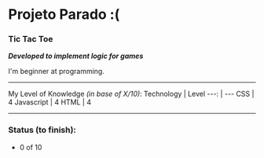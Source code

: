 # Projeto Parado :(
### Tic Tac Toe
**_Developed to implement logic for games_**

I'm beginner at programming.

---

My Level of Knowledge _(in base of X/10)_:
Technology | Level
---: | ---
CSS | 4
Javascript | 4
HTML | 4

---

### Status (to finish):
* 0 of 10
